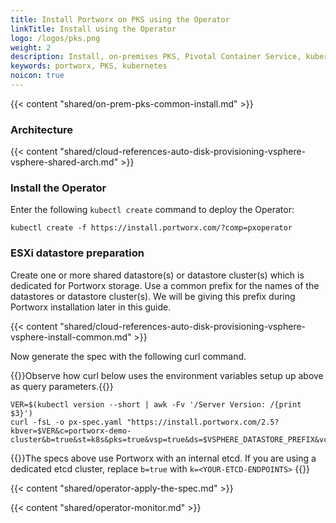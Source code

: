 ```yaml
---
title: Install Portworx on PKS using the Operator
linkTitle: Install using the Operator
logo: /logos/pks.png
weight: 2
description: Install, on-premises PKS, Pivotal Container Service, kubernetes, k8s, air gapped
keywords: portworx, PKS, kubernetes
noicon: true
---
```


{{< content "shared/on-prem-pks-common-install.md" >}}

### Architecture

{{< content "shared/cloud-references-auto-disk-provisioning-vsphere-vsphere-shared-arch.md" >}}

### Install the Operator

Enter the following `kubectl create` command to deploy the Operator:

```text
kubectl create -f https://install.portworx.com/?comp=pxoperator
```

### ESXi datastore preparation

Create one or more shared datastore(s) or datastore cluster(s) which is dedicated for Portworx storage. Use a common prefix for the names of the datastores or datastore cluster(s). We will be giving this prefix during Portworx installation later in this guide.

{{< content "shared/cloud-references-auto-disk-provisioning-vsphere-vsphere-install-common.md" >}}

<!-- This section below was part of a shared section title called "vsphere-pks-generate-spec-internal-kvdb.md" but this has changed and will no longer be shared. -->

Now generate the spec with the following curl command.

{{<info>}}Observe how curl below uses the environment variables setup up above as query parameters.{{</info>}}

```text
VER=$(kubectl version --short | awk -Fv '/Server Version: /{print $3}')
curl -fsL -o px-spec.yaml "https://install.portworx.com/2.5?kbver=$VER&c=portworx-demo-cluster&b=true&st=k8s&pks=true&vsp=true&ds=$VSPHERE_DATASTORE_PREFIX&vc=$VSPHERE_VCENTER&s=%22$VSPHERE_DISK_TEMPLATE%22&operator=true"
```

{{<info>}}The specs above use Portworx with an internal etcd. If you are using a dedicated etcd cluster, replace `b=true` with `k=<YOUR-ETCD-ENDPOINTS>` {{</info>}}

{{< content "shared/operator-apply-the-spec.md" >}}

{{< content "shared/operator-monitor.md" >}}